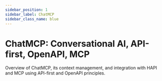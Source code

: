 ```yaml
---
sidebar_position: 1
sidebar_label: ChatMCP
sidebar_class_name: blue
---
```


# ChatMCP: Conversational AI, API-first, OpenAPI, MCP


Overview of ChatMCP, its context management, and integration with HAPI and MCP using API-first and OpenAPI principles.
